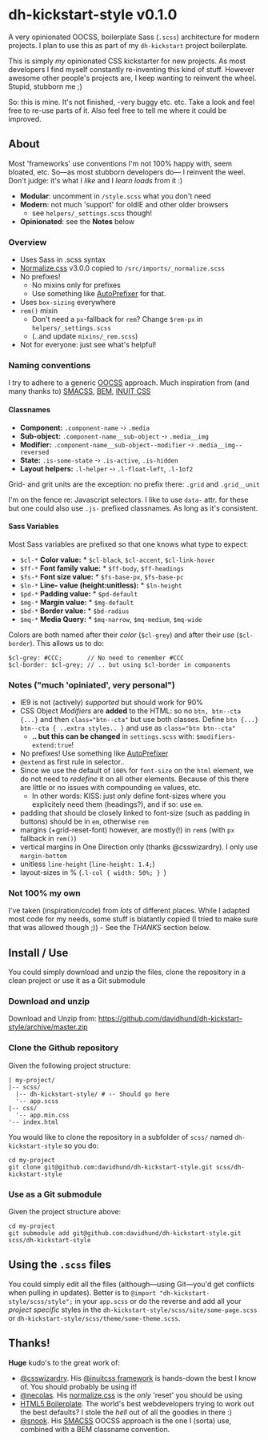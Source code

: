 # dh-kickstart-style v0.1.0

A very opinionated OOCSS, boilerplate Sass (`.scss`) architecture for modern projects. I plan to use this as part of my `dh-kickstart` project boilerplate.

This is simply *my* opinionated CSS kickstarter for new projects. As most developers I find myself constantly re-inventing this kind of stuff. However awesome other people's projects are, I keep wanting to reinvent the wheel. Stupid, stubborn me ;)

So: this is mine. It's not finished, -very buggy etc. etc. Take a look and feel free to re-use parts of it. Also feel free to tell me where it could be improved.

## About

Most 'frameworks' use conventions I'm not 100% happy with, seem bloated, etc. So—as most stubborn developers do— I reinvent the weel. Don't judge: it's what I *like* and I *learn loads* from it :)

* **Modular**: uncomment in `/style.scss` what you don't need
* **Modern**: not much 'support' for oldIE and other older browsers
  * see `helpers/_settings.scss` though!
* **Opinionated**: see the **Notes** below

### Overview

- Uses Sass in .scss syntax
- [Normalize.css](https://github.com/necolas/normalize.css) v3.0.0 copied to `/src/imports/_normalize.scss`
- No prefixes! 
  - No mixins only for prefixes
  - Use something like [AutoPrefixer](https://github.com/ai/autoprefixer) for that.
- Uses `box-sizing` everywhere
- `rem()` mixin
  - Don't need a `px`-fallback for `rem`? Change `$rem-px` in `helpers/_settings.scss`
  -  (..and update `mixins/_rem.scss`)
- Not for everyone: just see what's helpful!

### Naming conventions

I try to adhere to a generic [OOCSS](http://oocss.org) approach. Much inspiration from (and many thanks to) [SMACSS](http://smacss.com), [BEM](http://bem.info), [INUIT CSS](http://inuitcss.com/)

#### Classnames

* **Component:** `.component-name` -› `.media`
* **Sub-object:** `.component-name__sub-object` -› `.media__img`
* **Modifier:** `.component-name__sub-object--modifier` -› `.media__img--reversed`
* **State:** `.is-some-state` -› `.is-active`, `.is-hidden`
* **Layout helpers:** `.l-helper` -› `.l-float-left`, `.l-1of2`

Grid- and grit units are the exception: no prefix there: `.grid` and `.grid__unit`

I'm on the fence re: Javascript selectors. I like to use `data-` attr. for these but one could also use `.js-` prefixed classnames. As long as it's consistent.

#### Sass Variables

Most Sass variables are prefixed so that one knows what type to expect:

* `$cl-*` **Color value:** * `$cl-black`, `$cl-accent`, `$cl-link-hover`
* `$ff-*` **Font family value:** * `$ff-body`, `$ff-headings`
* `$fs-*` **Font size value:** * `$fs-base-px`, `$fs-base-pc`
* `$ln-*` **Line- value (height:unitless):** * `$ln-height`
* `$pd-*` **Padding value:** * `$pd-default`
* `$mg-*` **Margin value:** * `$mg-default`
* `$bd-*` **Border value:** * `$bd-radius`
* `$mq-*` **Media Query:** * `$mq-narrow`, `$mq-medium`, `$mq-wide`

Colors are both named after their *color* (`$cl-grey`) and after their *use* (`$cl-border`). This allows us to do:

````
$cl-grey: #CCC;       // No need to remember #CCC
$cl-border: $cl-grey; // .. but using $cl-border in components
````

### Notes ("much 'opiniated', very personal")

- IE9 is not (actively) _supported_ but should work for 90%
- CSS Object _Modifiers_ are **added** to the HTML: so no `btn, btn--cta {...}` and then `class="btn--cta"` but use both classes. Define `btn {...} btn--cta { ..extra styles.. }` and use as `class="btn btn--cta"`
  - **.. but this can be changed** in `settings.scss` with: `$modifiers-extend:true`!
- No prefixes! Use something like [AutoPrefixer](https://github.com/ai/autoprefixer)
- `@extend` as first rule in selector..
- Since we use the default of `100%` for `font-size` on the `html` element, we do not need to _redefine_ it on all other elements. Because of this there are little or no issues with compounding `em` values, etc.
  - In other words: KISS: just _only_ define font-sizes where you explicitely need them (headings?), and if so: use `em`.
- padding that should be closely linked to font-size (such as padding in buttons) should be in `em`, otherwise `rem`
- margins (+grid-reset-font) however, are mostly(!) in `rem`s (with `px` fallback in `rem()`)
- vertical margins in One Direction only (thanks @csswizardry). I only use `margin-bottom`
- unitless `line-height` (`line-height: 1.4;`)
- layout-sizes in % (`.l-col { width: 50%; } `)


### Not 100% my own

I've taken (inspiration/code) from *lots* of different places. While I adapted most code for my needs, some stuff is blatantly copied (I tried to make sure that was allowed though ;)) - See the *THANKS* section below.

## Install / Use

You could simply download and unzip the files, clone the repository in a clean project or use it as a Git submodule


### Download and unzip

Download and Unzip from: https://github.com/davidhund/dh-kickstart-style/archive/master.zip


### Clone the Github repository

Given the following project structure:

````
| my-project/
|-- scss/
  |-- dh-kickstart-style/ # ‹- Should go here
  '-- app.scss
|-- css/
  '-- app.min.css
'-- index.html
````
You would like to clone the repository in a subfolder of `scss/` named `dh-kickstart-style` so you do:

````
cd my-project
git clone git@github.com:davidhund/dh-kickstart-style.git scss/dh-kickstart-style
````

### Use as a Git submodule

Given the project structure above:

````
cd my-project
git submodule add git@github.com:davidhund/dh-kickstart-style.git scss/dh-kickstart-style
````

## Using the `.scss` files

You could simply edit all the files (although—using Git—you'd get conflicts when pulling in updates).
Better is to `@import "dh-kickstart-style/scss/style";` in your `app.scss` or do the reverse and add all your *project specific* styles in the `dh-kickstart-style/scss/site/some-page.scss` or `dh-kickstart-style/scss/theme/some-theme.scss`.


## Thanks!

**Huge** kudo's to the great work of:

* [@csswizardry](http://twitter.com/csswizardry). His [@inuitcss framework](http://inuitcss.com/) is hands-down the best I know of. You should probably be using it!
* [@necolas](http://twitter.com/necolas). His [normalize.css](http://necolas.github.io/normalize.css/) is the *only* 'reset' you should be using
* [HTML5 Boilerplate](http://h5bp.com).  The world's best webdevelopers trying to work out the best defaults? I stole the *hell* out of all the goodies in there :)
* [@snook](http://twitter.com/snook). His [SMACSS](http://smacss.com) OOCSS approach is the one I (sorta) use, combined with a BEM classname convention.
